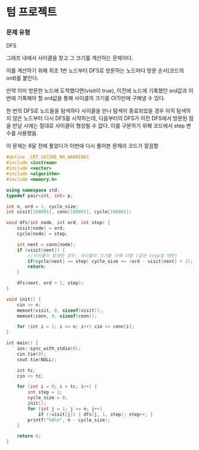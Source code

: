# 텀 프로젝트

### 문제 유형

DFS

그래프 내에서 사이클을 찾고 그 크기를 계산하는 문제이다.

이를 계산하기 위해 최초 1번 노드부터 DFS로 방문하는 노드마다 방문 순서(코드의 ord)를 붙인다. 

만약 이미 방문한 노드에 도착했다면(visit이 true), 이전에 노드에 기록했던 ord값과 이번에 기록해야 할 ord값을 통해 사이클의 크기를 O(1)만에 구해낼 수 있다.

한 번의 DFS로 노드들을 탐색하다 사이클을 만나 탐색이 종료되었을 경우 아직 탐색하지 않은 노드부터 다시 DFS를 시작하는데, 다음부터의 DFS가 이전 DFS에서 방문된 점을 만날 시에는 절대로 사이클이 형성될 수 없다. 이를 구분하기 위해 코드에서 step 변수를 사용했음.

이 문제는 6달 전에 풀었다가 이번에 다시 풀어본 문제라 코드가 깔끔함

```c++
#define _CRT_SECURE_NO_WARNINGS
#include <iostream>
#include <vector>
#include <algorithm>
#include <memory.h>

using namespace std;
typedef pair<int, int> p;

int n, ord = 1, cycle_size;
int visit[100001], conn[100001], cycle[100001];

void dfs(int node, int ord, int step) {
	visit[node] = ord;
	cycle[node] = step;

	int next = conn[node];
	if (visit[next]) {
		//사이클이 발생한 경우, 사이클의 크기를 구해 더함 (같은 step일 때만)
		if(cycle[next] == step) cycle_size += (ord - visit[next] + 1);
		return;
	}

	dfs(next, ord + 1, step);
}

void init() {
	cin >> n;
	memset(visit, 0, sizeof(visit));
	memset(conn, 0, sizeof(conn));

	for (int i = 1; i <= n; i++) cin >> conn[i];
}

int main() {
	ios::sync_with_stdio(0);
	cin.tie(0);
	cout.tie(NULL);

	int tc;
	cin >> tc;

	for (int i = 0; i < tc; i++) {
		int step = 1;
		cycle_size = 0;
		init();
		for (int j = 1; j <= n; j++) 
			if (!visit[j]) { dfs(j, 1, step); step++; }
		printf("%d\n", n - cycle_size);
	}

	return 0;
}
```
